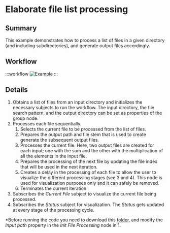 # Elaborate file list processing

## Summary
This example demonstrates how to process a list of files in a given directory (and including subdirectories), and generate output files accordingly.


## Workflow
:::workflow
![Example](~/workflows/BonsaiExamples/IO/ElaborateFileListProcessing/ElaborateFileListProcessing.bonsai)
:::


## Details
1. Obtains a list of files from an input directory and initializes the necessary subjects to run the workflow. The input directory, the file search pattern, and the output directory can be set as properties of the group node.
2. Processes each file sequentially.
    1. Selects the current file to be processed from the list of files.
    2. Prepares the output path and file stem that is used to create generate the subsequent output files.
    3. Processes the current file. Here, two output files are created for each input; one with the sum and the other with the multiplication of all the elements in the input file.
    4. Prepares the processing of the next file by updating the file index that will be used in the next iteration.
    5. Creates a delay in the processing of each file to allow the user to visualize the different processing stages (see 3 and 4). This node is used for visualization purposes only and it can safely be removed.
    6. Terminates the current iteration
3. Subscribes the *Current File* subject to visualize the current file being processed.
4. Subscribes the *Status* subject for visualization. The *Status* gets updated at every stage of the processing cycle.


*Before running the code you need to download this [folder](https://drive.google.com/drive/folders/1mqcMzhN2vP5cOGFi4CCXcgHYZ6bmlk9m?usp=sharing), and modify the *Input path* property in the *Init File Processing* node in 1. 



